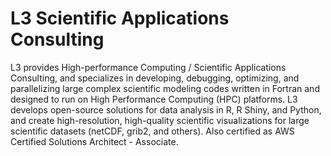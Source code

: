 # L3 Scientific Applications Consulting

L3 provides High-performance Computing / Scientific Applications Consulting, and specializes in developing, debugging, optimizing, and parallelizing large complex scientific modeling codes written in Fortran and designed to run on High Performance Computing (HPC) platforms. L3 develops open-source solutions for data analysis in R, R Shiny, and Python, and create high-resolution, high-quality scientific visualizations for large scientific datasets (netCDF, grib2, and others). Also certified as AWS Certified Solutions Architect - Associate.
